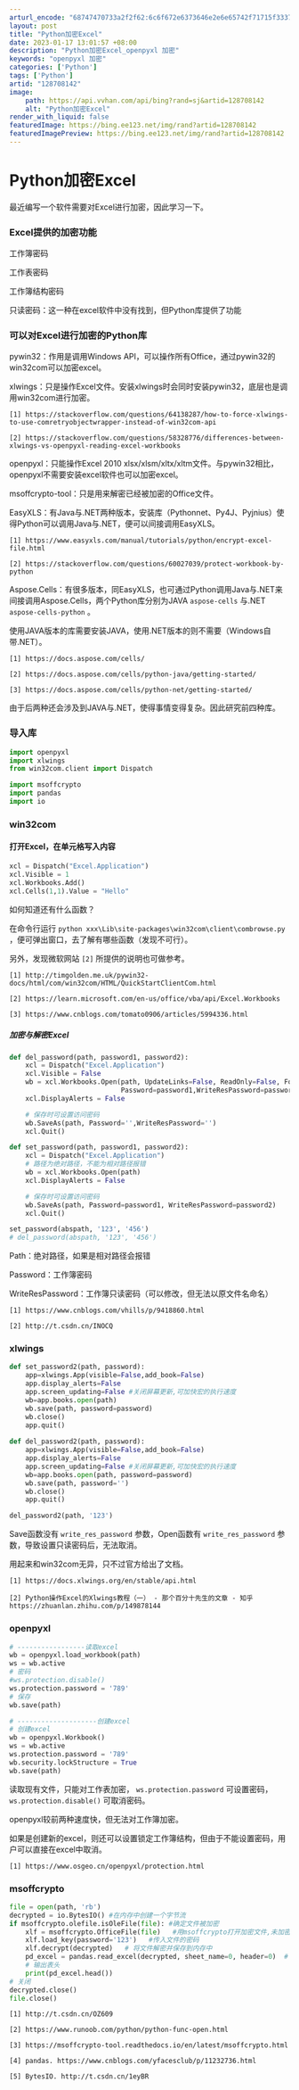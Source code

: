 ```yaml
---
arturl_encode: "68747470733a2f2f62:6c6f672e6373646e2e6e65742f71715f33373038333033382f:61727469636c652f64657461696c732f313238373038313432"
layout: post
title: "Python加密Excel"
date: 2023-01-17 13:01:57 +08:00
description: "Python加密Excel_openpyxl 加密"
keywords: "openpyxl 加密"
categories: ['Python']
tags: ['Python']
artid: "128708142"
image:
    path: https://api.vvhan.com/api/bing?rand=sj&artid=128708142
    alt: "Python加密Excel"
render_with_liquid: false
featuredImage: https://bing.ee123.net/img/rand?artid=128708142
featuredImagePreview: https://bing.ee123.net/img/rand?artid=128708142
---
```


# Python加密Excel

最近编写一个软件需要对Excel进行加密，因此学习一下。

### Excel提供的加密功能

工作簿密码
  
工作表密码
  
工作簿结构密码
  
只读密码：这一种在excel软件中没有找到，但Python库提供了功能

### 可以对Excel进行加密的Python库

pywin32：作用是调用Windows API，可以操作所有Office，通过pywin32的win32com可以加密excel。

xlwings：只是操作Excel文件。安装xlwings时会同时安装pywin32，底层也是调用win32com进行加密。
  
`[1] https://stackoverflow.com/questions/64138287/how-to-force-xlwings-to-use-comretryobjectwrapper-instead-of-win32com-api`
  
`[2] https://stackoverflow.com/questions/58328776/differences-between-xlwings-vs-openpyxl-reading-excel-workbooks`

openpyxl：只能操作Excel 2010 xlsx/xlsm/xltx/xltm文件。与pywin32相比，openpyxl不需要安装excel软件也可以加密excel。

msoffcrypto-tool：只是用来解密已经被加密的Office文件。

EasyXLS：有Java与.NET两种版本，安装库（Pythonnet、Py4J、Pyjnius）使得Python可以调用Java与.NET，便可以间接调用EasyXLS。
  
`[1] https://www.easyxls.com/manual/tutorials/python/encrypt-excel-file.html`
  
`[2] https://stackoverflow.com/questions/60027039/protect-workbook-by-python`

Aspose.Cells：有很多版本，同EasyXLS，也可通过Python调用Java与.NET来间接调用Aspose.Cells，两个Python库分别为JAVA
`aspose-cells`
与.NET
`aspose-cells-python`
。
  
使用JAVA版本的库需要安装JAVA，使用.NET版本的则不需要（Windows自带.NET）。
  
`[1] https://docs.aspose.com/cells/`
  
`[2] https://docs.aspose.com/cells/python-java/getting-started/`
  
`[3] https://docs.aspose.com/cells/python-net/getting-started/`

由于后两种还会涉及到JAVA与.NET，使得事情变得复杂。因此研究前四种库。

### 导入库

```python
import openpyxl
import xlwings
from win32com.client import Dispatch

import msoffcrypto
import pandas
import io

```

### win32com

#### 打开Excel，在单元格写入内容

```python
xcl = Dispatch("Excel.Application")
xcl.Visible = 1
xcl.Workbooks.Add()
xcl.Cells(1,1).Value = "Hello"

```

如何知道还有什么函数？
  
在命令行运行
`python xxx\Lib\site-packages\win32com\client\combrowse.py`
，便可弹出窗口，去了解有哪些函数（发现不可行）。
  
另外，发现微软网站
`[2]`
所提供的说明也可做参考。

`[1] http://timgolden.me.uk/pywin32-docs/html/com/win32com/HTML/QuickStartClientCom.html`
  
`[2] https://learn.microsoft.com/en-us/office/vba/api/Excel.Workbooks`
  
`[3] https://www.cnblogs.com/tomato0906/articles/5994336.html`

##### 加密与解密Excel

```python
def del_password(path, password1, password2):
    xcl = Dispatch("Excel.Application")
    xcl.Visible = False
    wb = xcl.Workbooks.Open(path, UpdateLinks=False, ReadOnly=False, Format=None,
                            Password=password1,WriteResPassword=password2)
    xcl.DisplayAlerts = False

    # 保存时可设置访问密码
    wb.SaveAs(path, Password='',WriteResPassword='')
    xcl.Quit()

def set_password(path, password1, password2):
    xcl = Dispatch("Excel.Application")
    # 路径为绝对路径，不能为相对路径报错
    wb = xcl.Workbooks.Open(path)
    xcl.DisplayAlerts = False

    # 保存时可设置访问密码
    wb.SaveAs(path, Password=password1, WriteResPassword=password2)
    xcl.Quit()

set_password(abspath, '123', '456')
# del_password(abspath, '123', '456')

```

Path：绝对路径，如果是相对路径会报错
  
Password：工作簿密码
  
WriteResPassword：工作簿只读密码（可以修改，但无法以原文件名命名）

`[1] https://www.cnblogs.com/vhills/p/9418860.html`
  
`[2] http://t.csdn.cn/INOCQ`

### xlwings

```python
def set_password2(path, password):
    app=xlwings.App(visible=False,add_book=False)
    app.display_alerts=False
    app.screen_updating=False #关闭屏幕更新,可加快宏的执行速度
    wb=app.books.open(path)
    wb.save(path, password=password)
    wb.close()
    app.quit()
    
def del_password2(path, password):
    app=xlwings.App(visible=False,add_book=False)
    app.display_alerts=False
    app.screen_updating=False #关闭屏幕更新,可加快宏的执行速度
    wb=app.books.open(path, password=password)
    wb.save(path, password='')
    wb.close()
    app.quit()

del_password2(path, '123')

```

Save函数没有
`write_res_password`
参数，Open函数有
`write_res_password`
参数，导致设置只读密码后，无法取消。
  
用起来和win32com无异，只不过官方给出了文档。

`[1] https://docs.xlwings.org/en/stable/api.html`
  
`[2] Python操作Excel的Xlwings教程（一） - 那个百分十先生的文章 - 知乎 https://zhuanlan.zhihu.com/p/149878144`

### openpyxl

```python
# -----------------读取excel
wb = openpyxl.load_workbook(path)
ws = wb.active
# 密码
#ws.protection.disable()
ws.protection.password = '789'
# 保存
wb.save(path)

# --------------------创建excel
# 创建excel
wb = openpyxl.Workbook()
ws = wb.active
ws.protection.password = '789'
wb.security.lockStructure = True
wb.save(path)

```

读取现有文件，只能对工作表加密，
`ws.protection.password`
可设置密码，
`ws.protection.disable()`
可取消密码。
  
openpyxl较前两种速度快，但无法对工作簿加密。

如果是创建新的excel，则还可以设置锁定工作簿结构，但由于不能设置密码，用户可以直接在excel中取消。

`[1] https://www.osgeo.cn/openpyxl/protection.html`

### msoffcrypto

```python
file = open(path, 'rb')
decrypted = io.BytesIO() #在内存中创建一个字节流
if msoffcrypto.olefile.isOleFile(file): #确定文件被加密
    xlf = msoffcrypto.OfficeFile(file)   #用msoffcrypto打开加密文件,未加密文件用这个打开会报错
    xlf.load_key(password='123')   #传入文件的密码
    xlf.decrypt(decrypted)   # 将文件解密并保存到内存中
    pd_excel = pandas.read_excel(decrypted, sheet_name=0, header=0)  # 将保存到内存中的文件用pandas打开
    # 输出表头
    print(pd_excel.head())
# 关闭
decrypted.close()
file.close()

```

`[1] http://t.csdn.cn/OZ609`
  
`[2] https://www.runoob.com/python/python-func-open.html`
  
`[3] https://msoffcrypto-tool.readthedocs.io/en/latest/msoffcrypto.html`
  
`[4] pandas. https://www.cnblogs.com/yfacesclub/p/11232736.html`
  
`[5] BytesIO. http://t.csdn.cn/1eyBR`
